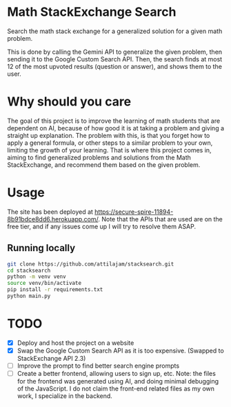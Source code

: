 # Math StackExchange Search
Search the math stack exchange for a generalized solution for a given math problem. 

This is done by calling the Gemini API to generalize the given problem, then sending it to the Google Custom Search API. Then, the search finds at most 12 of the most upvoted results (question or answer), and shows them to the user. 

# Why should you care
The goal of this project is to improve the learning of math students that are dependent on AI, because of how good it is at taking a problem and giving a straight up explanation. The problem with this, is that you forget how to apply a general formula, or other steps to a similar problem to your own, limiting the growth of your learning. That is where this project comes in, aiming to find generalized problems and solutions from the Math StackExchange, and recommend them based on the given problem.

# Usage
The site has been deployed at https://secure-spire-11894-8b91bdce8dd6.herokuapp.com/. Note that the APIs that are used are on the free tier, and if any issues come up I will try to resolve them ASAP.
## Running locally
```bash
git clone https://github.com/attilajam/stacksearch.git
cd stacksearch
python -m venv venv
source venv/bin/activate 
pip install -r requirements.txt
python main.py
```

# TODO
- [X] Deploy and host the project on a website
- [X] Swap the Google Custom Search API as it is too expensive. (Swapped to StackExchange API 2.3)
- [ ] Improve the prompt to find better search engine prompts
- [ ] Create a better frontend, allowing users to sign up, etc.
Note: the files for the frontend was generated using AI, and doing minimal debugging of the JavaScript. I do not claim the front-end related files as my own work, I specialize in the backend. 
